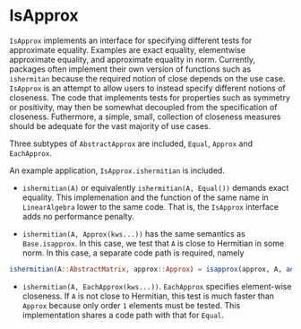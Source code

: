 # IsApprox

`IsApprox` implements an interface for specifying different tests for approximate equality.
Examples are exact equality, elementwise approximate equality, and approximate equality in norm.
Currently, packages often implement their own version of functions such as `ishermitan` because
the required notion of close depends on the use case. `IsApprox` is an attempt to allow
users to instead specify different notions of closeness. The code that implements
tests for properties such as symmetry or positivity, may then be somewhat decoupled from the
specification of closeness. Futhermore, a simple, small, collection of closeness measures
should be adequate for the vast majority of use cases.

Three subtypes of `AbstractApprox` are included, `Equal`, `Approx` and `EachApprox`.

An example application, `IsApprox.ishermitian` is included.

* `ishermitian(A)` or equivalently `ishermitian(A, Equal())` demands exact equality.
This implemenation and the function of the same name in `LinearAlgebra` lower to the same code.
That is, the `IsApprox` interface adds no performance penalty.


* `ishermitian(A, Approx(kws...))` has the same semantics as `Base.isapprox`. In this
case, we test that `A` is close to Hermitian in some norm. In this case, a separate code
path is required, namely

```julia
ishermitian(A::AbstractMatrix, approx::Approx) = isapprox(approx, A, adjoint(A))
```

* `ishermitian(A, EachApprox(kws...))`. `EachApprox` specifies element-wise closeness.
If `A` is not close to Hermitian, this test is much faster than `Approx` because
only order `1` elements must be tested. This implementation shares a code path
with that for `Equal`.
